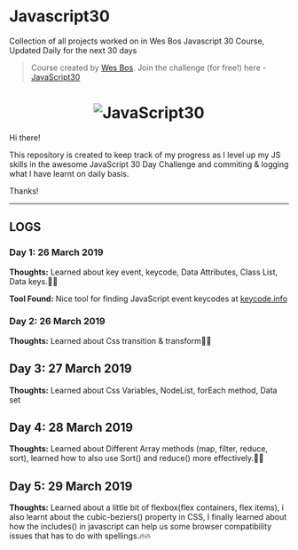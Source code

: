 # Javascript30
Collection of all projects worked on in Wes Bos Javascript 30 Course, Updated Daily for the next 30 days

> Course created by [Wes Bos](https://github.com/wesbos). Join the challenge (for free!) here - [JavaScript30](https://javascript30.com/account)

<h1 align="center">
  <img src="https://javascript30.com/images/JS3-social-share.png" style="max-width:100%" alt="JavaScript30" />
</h1>

Hi there!

This repository is created to keep track of my progress as I level up my JS skills in the awesome JavaScript 30 Day Challenge
and commiting & logging what I have learnt on daily basis.


Thanks!

---

## LOGS

### Day 1: 26 March 2019

**Thoughts:** Learned about key event, keycode, Data Attributes, Class List, Data keys.🚀🚀

**Tool Found:** Nice tool for finding JavaScript event keycodes at [keycode.info](http://keycode.info/)

### Day 2: 26 March 2019

**Thoughts:** Learned about Css transition & transform🚀🚀

## Day 3: 27 March 2019

**Thoughts:** Learned about Css Variables, NodeList, forEach method, Data set

## Day 4: 28 March 2019

**Thoughts:** Learned about Different Array methods (map, filter, reduce, sort), learned how to also use Sort() and reduce() more effectively.🚀🚀

## Day 5: 29 March 2019

**Thoughts:** Learned about a little bit of flexbox(flex containers, flex items), i also learnt about the cubic-beziers() property in CSS, I finally learned about how the includes() in javascript can help us some browser compatibility issues that has to do with spellings.🔥🔥